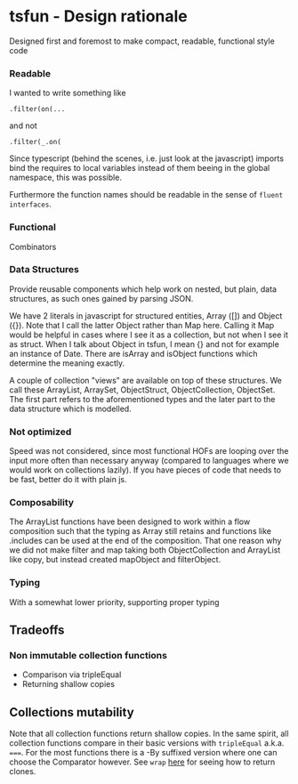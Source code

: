 # tsfun - Design rationale

Designed first and foremost to make compact, readable, functional style code

### Readable 

I wanted to write something like

```
.filter(on(...
```

and not 

```
.filter(_.on(
```

Since typescript (behind the scenes, i.e. just look at the javascript) 
imports bind the requires to local variables instead of them beeing in the global namespace,
this was possible.  

Furthermore the function names should be readable in the sense of `fluent interfaces`.

### Functional

Combinators

### Data Structures

Provide reusable components which help work on nested, but plain, data structures,
as such ones gained by parsing JSON.

We have 2 literals in javascript for structured entities, Array ([]) and Object ({}).
Note that I call the latter Object rather than Map here. Calling it Map would be helpful
in cases where I see it as a collection, but not when I see it as struct. When I talk about
Object in tsfun, I mean {} and not for example an instance of Date. There are isArray and
isObject functions which determine the meaning exactly.

A couple of collection "views" are available on top of these structures. We call these
ArrayList, ArraySet, ObjectStruct, ObjectCollection, ObjectSet. The first part refers to 
the aforementioned types and the later part to the data structure which is modelled.

### Not optimized

Speed was not considered, since most functional HOFs are looping over 
the input more often than necessary anyway (compared to languages where we would work on collections lazily).
If you have pieces of code that needs to be fast, better do it with plain js.

### Composability

The ArrayList functions have been designed to work within a flow composition such that
the typing as Array still retains and functions like .includes can be used at the end of the composition.
That one reason why we did not make filter and map taking both ObjectCollection and ArrayList like copy, but
instead created mapObject and filterObject.

### Typing  

With a somewhat lower priority, supporting proper typing

## Tradeoffs

### Non immutable collection functions

* Comparison via tripleEqual
* Returning shallow copies

## Collections mutability

Note that all collection functions return shallow copies.
In the same spirit, all collection functions compare in their basic versions
with `tripleEqual` a.k.a. `===`. For the most functions there is a -By suffixed 
version where one can choose the Comparator however. See `wrap` [here](./core.md) 
for seeing how to return clones. 